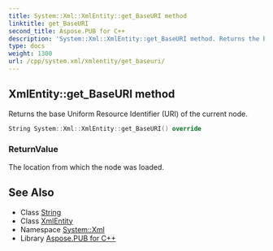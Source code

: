 ```yaml
---
title: System::Xml::XmlEntity::get_BaseURI method
linktitle: get_BaseURI
second_title: Aspose.PUB for C++
description: 'System::Xml::XmlEntity::get_BaseURI method. Returns the base Uniform Resource Identifier (URI) of the current node in C++.'
type: docs
weight: 1300
url: /cpp/system.xml/xmlentity/get_baseuri/
---
```

## XmlEntity::get_BaseURI method


Returns the base Uniform Resource Identifier (URI) of the current node.

```cpp
String System::Xml::XmlEntity::get_BaseURI() override
```


### ReturnValue

The location from which the node was loaded.

## See Also

* Class [String](../../../system/string/)
* Class [XmlEntity](../)
* Namespace [System::Xml](../../)
* Library [Aspose.PUB for C++](../../../)
